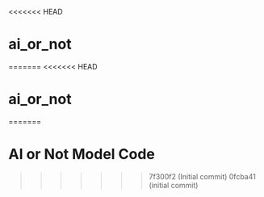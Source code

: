 <<<<<<< HEAD
# ai_or_not
=======
<<<<<<< HEAD
# ai_or_not
=======
# AI or Not Model Code
>>>>>>> 7f300f2 (Initial commit)
>>>>>>> 0fcba41 (initial commit)
